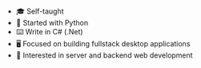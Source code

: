 - 🎓 Self-taught
- 🐍 Started with Python
- ⌨️ Write in C# (.Net)
- 🖥️ Focused on building fullstack desktop applications
- 🤔 Interested in server and backend web development 

<!---
TwwcTech/TwwcTech is a ✨ special ✨ repository because its `README.md` (this file) appears on your GitHub profile.
You can click the Preview link to take a look at your changes.
--->
